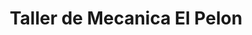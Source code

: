 ---
title: "Taller de Mecanica El Pelon"
url: /juigalpa/taller-de-mecanica-el-pelon/
shop: reparación de automóviles
---